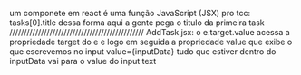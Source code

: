 um componete em react é uma função JavaScript (JSX)
pro tcc:
tasks[0].title dessa forma aqui a gente pega o titulo da primeira task
///////////////////////////////////////////////
AddTask.jsx:
o e.target.value acessa a propriedade target do e e logo em seguida a propriedade value que exibe o que escrevemos no input
value={inputData} tudo que estiver dentro do inputData vai para o value do input text